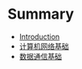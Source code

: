 # Summary

* [Introduction](README.md)
* [计算机网络基础](chapter1.md)
* [数据通信基础](shu-ju-tong-xin-ji-chu.md)

